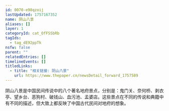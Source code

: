 ```yaml
---
id: 0070-e98qzoij
lastUpdated: 1757167352
name: 阴山八景
aliases: []
layer: 1
categoryId: cat_OfFSSbRb
tagIds:
  - tag_dE92ppTk
nsfw: false
parent: ""
relatedEntries: []
timelineEvents: []
titledLinks:
  - title: "相关链接: 阴山八景"
    url: https://www.thepaper.cn/newsDetail_forward_1757589
---
```


阴山八景是中国民间传说中的八个著名地府景点，分别是：鬼门关、奈何桥、剥衣亭、望乡台、恶狗村、破钱山、血污池、孟婆店。这些景点在不同的传说和典籍中有不同的描述，但大致上都反映了中国古代民间对地府的想象。